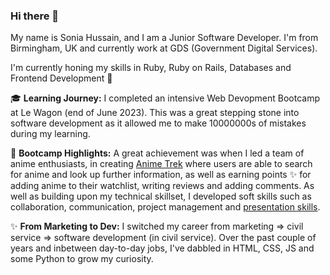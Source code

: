 ### Hi there 👋

My name is Sonia Hussain, and I am a Junior Software Developer. I'm from Birmingham, UK and currently work at GDS (Government Digital Services). 

I'm currently honing my skills in Ruby, Ruby on Rails, Databases and Frontend Development 🌱

🎓 **Learning Journey:** I completed an intensive Web Devopment Bootcamp at Le Wagon (end of June 2023). This was a great stepping stone into software development as it allowed me to make 10000000s of mistakes during my learning. 

🚀 **Bootcamp Highlights:** A great achievement was when I led a team of anime enthusiasts, in creating [Anime Trek](https://github.com/CodeSonia/anime-trek) where users are able to search for anime and look up further information, as well as earning points ✨ for adding anime to their watchlist, writing reviews and adding comments. As well as building upon my technical skillset, I developed soft skills such as collaboration, communication, project management and [presentation skills](https://www.youtube.com/watch?v=U3Wqv_YkVXA).

✨ **From Marketing to Dev:** I switched my career from marketing => civil service => software development (in civil service). Over the past couple of years and inbetween day-to-day jobs, I've dabbled in HTML, CSS, JS and some Python to grow my curiosity. 

<!--
**CodeSonia/CodeSonia** is a ✨ _special_ ✨ repository because its `README.md` (this file) appears on your GitHub profile.

Here are some ideas to get you started:

- 🔭 I’m currently working on ...
- 🌱 I’m currently learning ...
- 👯 I’m looking to collaborate on ...
- 🤔 I’m looking for help with ...
- 💬 Ask me about ...
- 📫 How to reach me: ...
- 😄 Pronouns: ...
- ⚡ Fun fact: ...
-->
